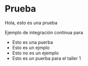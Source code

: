# Prueba

Hola, esto es una prueba

Ejemplo de integración continua para

* Esto es una puerba
* Esto es un ejmplo
* Esto no es un ejemplo
* Esto es un puerba para el taller 1

